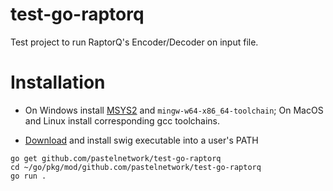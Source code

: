 # test-go-raptorq

Test project to run RaptorQ's Encoder/Decoder on input file.

# Installation

* On Windows install [MSYS2](https://www.msys2.org/) and `mingw-w64-x86_64-toolchain`; On MacOS and Linux install corresponding gcc toolchains.

* [Download](http://www.swig.org/download.html) and install swig executable into a user's PATH

```
go get github.com/pastelnetwork/test-go-raptorq
cd ~/go/pkg/mod/github.com/pastelnetwork/test-go-raptorq
go run .
```
